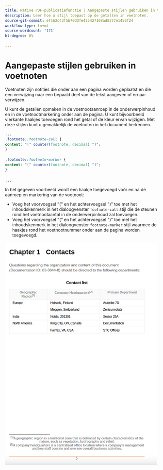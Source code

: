 ```yaml
---
title: Native PDF-publicatiefunctie | Aangepaste stijlen gebruiken in voetnoten
description: Leer hoe u stijl toepast op de getallen in voetnoten.
source-git-commit: ef562c43f5b70d3fe425427108ad8277e1456f24
workflow-type: tm+mt
source-wordcount: '171'
ht-degree: 0%

---
```


# Aangepaste stijlen gebruiken in voetnoten

Voetnoten zijn notities die onder aan een pagina worden geplaatst en die een verwijzing naar een bepaald deel van de tekst aangeven of ernaar verwijzen.

U kunt de getallen opmaken in de voetnootaanroep in de onderwerpinhoud en in de voetnootmarkering onder aan de pagina. U kunt bijvoorbeeld vierkante haakjes toevoegen rond het getal of de kleur ervan wijzigen. Met deze stijlen kunt u gemakkelijk de voetnoten in het document herkennen.

```css
...
.footnote::footnote-call { 
content: "(" counter(footnote, decimal) ")"; 
} 

.footnote::footnote-marker { 
content: "(" counter(footnote, decimal) ")"; 
} 

...
```

In het gegeven voorbeeld wordt een haakje toegevoegd vóór en na de aanroep en markering van de voetnoot:

* Voeg het voorvoegsel &quot;(&quot; en het achtervoegsel &quot;)&quot; toe met het inhoudskenmerk in het dialoogvenster `footnote-call` stijl die de steunen rond het voetnootaantal in de onderwerpinhoud zal toevoegen.
* Voeg het voorvoegsel &quot;(&quot; en het achtervoegsel &quot;)&quot; toe met het inhoudskenmerk in het dialoogvenster `footnote-marker` stijl waarmee de haakjes rond het voetnootnummer onder aan de pagina worden toegevoegd.

<img src="./assets/pdf-output-footer-numbers.png" alt="Voettekst in PDF-uitvoer" width="500">
